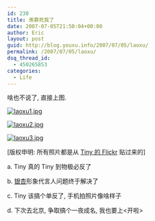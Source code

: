 ```yaml
---
id: 230
title: 羡慕死我了
date: 2007-07-05T21:50:04+00:00
author: Eric
layout: post
guid: http://blog.youxu.info/2007/07/05/laoxu/
permalink: /2007/07/05/laoxu/
dsq_thread_id:
  - 450265853
categories:
  - Life
---
```

啥也不说了, 直接上图.

[![laoxu1.jpg](http://blog.youxu.info/wp-content/uploads/2007/07/laoxu1.jpg)](http://blog.youxu.info/wp-content/uploads/2007/07/laoxu1.jpg "laoxu1.jpg")

[![laoxu2.jpg](http://blog.youxu.info/wp-content/uploads/2007/07/laoxu2.jpg)](http://blog.youxu.info/wp-content/uploads/2007/07/laoxu2.jpg "laoxu2.jpg")

[![laoxu3.jpg](http://blog.youxu.info/wp-content/uploads/2007/07/laoxu3.jpg)](http://blog.youxu.info/wp-content/uploads/2007/07/laoxu3.jpg "laoxu3.jpg")

[版权申明: 所有照片都是从 [Tiny 的 Flickr](http://www.flickr.com/photos/chinapodcast/sets/72157600664341811/) 贴过来的]

a. Tiny 真的 Tiny 到物极必反了

b. [银杏](http://www.yinxingtech.com/)形象代言人问题终于解决了

c. Tiny 该搞个单反了, 手机拍照片像啥样子

d. 下次去北京, 争取搞个一夜成名, 我也要上<开啦>